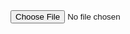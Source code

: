 <!DOCTYPE html>
<html lang="en">
<head>
  <meta charset="UTF-8">
  <meta http-equiv="X-UA-Compatible" content="IE=edge">
  <meta name="viewport" content="width=device-width, initial-scale=1.0">
  <title>Document</title>
</head>
<body>
  <input type="file" accept="image/*" onchange="upload(this)">
  <script>
    function upload(img){
      // 创建img标签
      let image = document.createElement('img');
      // 拿到上传的图片
      let file=img.files[0];
      // 生成一个reader
      let reader=new FileReader();
      // 读取二进制数据，并将其编码为base64的data url
      reader.readAsDataURL(file);
      // 读取完成
      reader.onload=function(){
        console.log(reader.result);
        image.src=reader.result;
      }
      document.body.append(image);
    }
  </script>
</body>
</html>